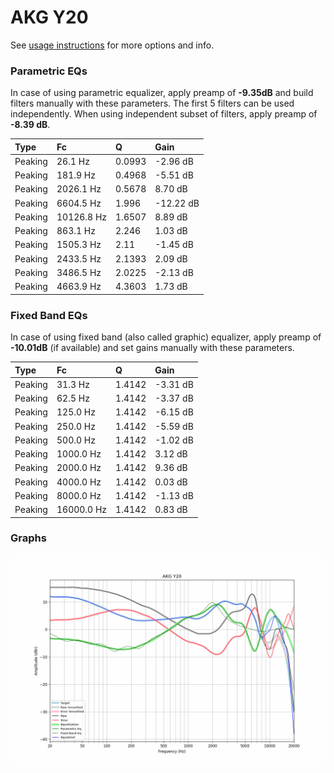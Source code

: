 # AKG Y20
See [usage instructions](https://github.com/jaakkopasanen/AutoEq#usage) for more options and info.

### Parametric EQs
In case of using parametric equalizer, apply preamp of **-9.35dB** and build filters manually
with these parameters. The first 5 filters can be used independently.
When using independent subset of filters, apply preamp of **-8.39 dB**.

| Type    | Fc         |      Q | Gain      |
|:--------|:-----------|:-------|:----------|
| Peaking | 26.1 Hz    | 0.0993 | -2.96 dB  |
| Peaking | 181.9 Hz   | 0.4968 | -5.51 dB  |
| Peaking | 2026.1 Hz  | 0.5678 | 8.70 dB   |
| Peaking | 6604.5 Hz  | 1.996  | -12.22 dB |
| Peaking | 10126.8 Hz | 1.6507 | 8.89 dB   |
| Peaking | 863.1 Hz   | 2.246  | 1.03 dB   |
| Peaking | 1505.3 Hz  | 2.11   | -1.45 dB  |
| Peaking | 2433.5 Hz  | 2.1393 | 2.09 dB   |
| Peaking | 3486.5 Hz  | 2.0225 | -2.13 dB  |
| Peaking | 4663.9 Hz  | 4.3603 | 1.73 dB   |

### Fixed Band EQs
In case of using fixed band (also called graphic) equalizer, apply preamp of **-10.01dB**
(if available) and set gains manually with these parameters.

| Type    | Fc         |      Q | Gain     |
|:--------|:-----------|:-------|:---------|
| Peaking | 31.3 Hz    | 1.4142 | -3.31 dB |
| Peaking | 62.5 Hz    | 1.4142 | -3.37 dB |
| Peaking | 125.0 Hz   | 1.4142 | -6.15 dB |
| Peaking | 250.0 Hz   | 1.4142 | -5.59 dB |
| Peaking | 500.0 Hz   | 1.4142 | -1.02 dB |
| Peaking | 1000.0 Hz  | 1.4142 | 3.12 dB  |
| Peaking | 2000.0 Hz  | 1.4142 | 9.36 dB  |
| Peaking | 4000.0 Hz  | 1.4142 | 0.03 dB  |
| Peaking | 8000.0 Hz  | 1.4142 | -1.13 dB |
| Peaking | 16000.0 Hz | 1.4142 | 0.83 dB  |

### Graphs
![](./AKG%20Y20.png)